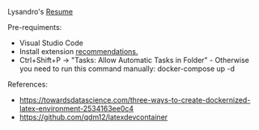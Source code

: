 Lysandro's [Resume](https://lysandroc.github.io/)

Pre-requiments:
 - Visual Studio Code
 - Install extension [recommendations.](./resume.code-workspace)
 - Ctrl+Shift+P -> "Tasks: Allow Automatic Tasks in Folder"
        - Otherwise you need to run this command manually: docker-compose up -d 

References:
 - https://towardsdatascience.com/three-ways-to-create-dockernized-latex-environment-2534163ee0c4
 - https://github.com/qdm12/latexdevcontainer